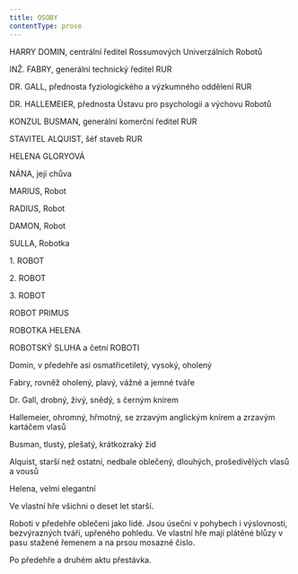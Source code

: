 ```yaml
---
title: OSOBY
contentType: prose
---
```


<section>

HARRY DOMIN, centrální ředitel Rossumových Univerzálních Robotů

INŽ. FABRY, generální technický ředitel RUR

DR. GALL, přednosta fyziologického a výzkumného oddělení RUR

DR. HALLEMEIER, přednosta Ústavu pro psychologii a výchovu Robotů

KONZUL BUSMAN, generální komerční ředitel RUR

STAVITEL ALQUIST, šéf staveb RUR

HELENA GLORYOVÁ

NÁNA, její chůva

MARIUS, Robot

RADIUS, Robot

DAMON, Robot

SULLA, Robotka

1\. ROBOT

2\. ROBOT

3\. ROBOT

ROBOT PRIMUS

ROBOTKA HELENA

ROBOTSKÝ SLUHA a četní ROBOTI

Domin, v předehře asi osmatřicetiletý, vysoký, oholený

Fabry, rovněž oholený, plavý, vážné a jemné tváře

Dr. Gall, drobný, živý, snědý, s černým knírem

Hallemeier, ohromný, hřmotný, se zrzavým anglickým knírem a zrzavým kartáčem vlasů

Busman, tlustý, plešatý, krátkozraký žid

Alquist, starší než ostatní, nedbale oblečený, dlouhých, prošedivělých vlasů a vousů

Helena, velmi elegantní

Ve vlastní hře všichni o deset let starší.

Roboti v předehře oblečeni jako lidé. Jsou úsečni v pohybech i výslovnosti, bezvýrazných tváří, upřeného pohledu. Ve vlastní hře mají plátěné blůzy v pasu stažené řemenem a na prsou mosazné číslo.

Po předehře a druhém aktu přestávka.

</section>
